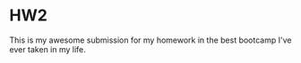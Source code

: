 # HW2

This is my awesome submission for my homework in the best bootcamp I've ever taken in my life.
